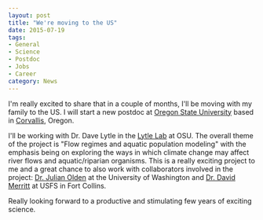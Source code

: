 ```yaml
---
layout: post
title: "We're moving to the US"
date: 2015-07-19
tags:
- General
- Science
- Postdoc
- Jobs
- Career
category: News
---
```


I'm really excited to share that in a couple of months, I'll be moving with my family to the US. I will start a new postdoc at [Oregon State University](http://oregonstate.edu/) based in [Corvallis](http://visitcorvallis.com/), Oregon.

I'll be working with Dr. Dave Lytle in the [Lytle Lab](http://lytlelab.science.oregonstate.edu/) at OSU. The overall theme of the project is "Flow regimes and aquatic population modeling" with the emphasis being on exploring the ways in which climate change may affect river flows and aquatic/riparian organisms. This is a really exciting project to me and a great chance to also work with collaborators involved in the project: [Dr. Julian Olden](http://depts.washington.edu/oldenlab/) at the University of Washington and [Dr. David Merritt](http://www.fs.fed.us/research/people/profile.php?alias=dmmerritt) at USFS in Fort Collins.

Really looking forward to a productive and stimulating few years of exciting science.
